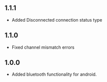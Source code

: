 ## 1.1.1

* Added Disconnected connection status type

## 1.1.0

* Fixed channel mismatch errors

## 1.0.0

* Added bluetooth functionality for android.
